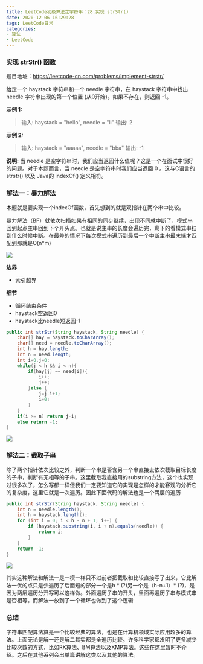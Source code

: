 ```yaml
---
title: LeetCode初级算法之字符串：28.实现 strStr()
date: 2020-12-06 16:29:28
tags: LeetCode日常
categories: 
- 算法
- LeetCode
---
```


### 实现 strStr() 函数

题目地址：https://leetcode-cn.com/problems/implement-strstr/

给定一个 haystack 字符串和一个 needle 字符串，在 haystack 字符串中找出 needle 字符串出现的第一个位置 (从0开始)。如果不存在，则返回  -1。<!--more-->

**示例 1:**

> 输入: haystack = "hello", needle = "ll"
> 输出: 2

**示例 2:**

> 输入: haystack = "aaaaa", needle = "bba"
> 输出: -1

**说明:**
当 needle 是空字符串时，我们应当返回什么值呢？这是一个在面试中很好的问题。对于本题而言，当 needle 是空字符串时我们应当返回 0 。这与C语言的 strstr() 以及 Java的 indexOf() 定义相符。

### 解法一：暴力解法

本题就是要实现一个indexOf函数，首先想到的就是双指针在两个串中比较。

暴力解法（BF）就依次扫描如果有相同的同步继续，出现不同就中断了，模式串回到起点主串回到下个开头点。也就是说主串的长度会遍历完，剩下的看模式串扫到什么时候中断。在最差的情况下每次模式串遍历到最后一个中断主串最末端才匹配到那就是O(n*m)

![](https://gitee-blogimage.oss-cn-beijing.aliyuncs.com/blogImage/%E5%AE%9E%E7%8E%B0%20strStr()/1.gif)

**边界**

* 索引越界

**细节**

* 循环结束条件
* haystack空返回0
* haystack比needle短返回-1


```java
public int strStr(String haystack, String needle) {
    char[] hay = haystack.toCharArray();
    char[] need = needle.toCharArray();
    int h = hay.length;
    int n = need.length;
    int i=0,j=0;
    while(j < h && i < n){
        if(hay[j] == need[i]){
            i++;
            j++;
        }else {
            j=j-i+1;
            i=0;
        }
    }
    if(i >= n) return j-i;
    else return -1;
}
```

![](https://gitee-blogimage.oss-cn-beijing.aliyuncs.com/blogImage/%E5%AE%9E%E7%8E%B0%20strStr()/1.png)

### 解法二：截取子串

除了两个指针依次比较之外，判断一个串是否含另一个串直接去依次截取目标长度的子串，判断有无相等的子串。这里截取我直接用的substring方法，这个也实现过很多次了，怎么写都一样但我们一定要知道它的实现是怎样的才能客观的分析它的复杂度，这里它就是一次遍历。因此下面代码的解法也是一个两层的遍历

```java
public int strStr(String haystack, String needle) {
    int n = needle.length(); 
    int h = haystack.length();
	for (int i = 0; i < h - n + 1; i++) {
        if (haystack.substring(i, i + n).equals(needle)) {
            return i;
        }
    }
	return -1;
}
```

![](https://gitee-blogimage.oss-cn-beijing.aliyuncs.com/blogImage/%E5%AE%9E%E7%8E%B0%20strStr()/2.png)

其实这种解法和解法一是一模一样只不过前者把截取和比较直接写了出来，它比解法一优的点只是少遍历了后面短的部分一个是h * (?)另一个是（h-n+1）* (?)，是因为两层遍历分开写可以这样做。外面遍历子串的开头，里面再遍历子串与模式串是否相等。而解法一放到了一个循环也做到了这个逻辑

### 总结

字符串匹配算法算是一个比较经典的算法，也是在计算机领域实际应用超多的算法。上面无论是解一还是解二其实都是全遍历比较。许多科学家都发明了更多减少比较次数的方式，比如RK算法、BM算法以及KMP算法。这些在这里暂时不介绍。之后在其他系列会出单篇讲解这类以及其他的算法。


